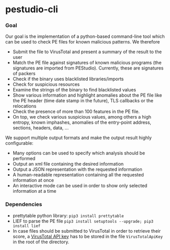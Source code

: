 # pestudio-cli

### Goal
Our goal is the implementation of a python-based command-line tool which can be used to check PE files for known malicious patterns. We therefore
* Submit the file to VirusTotal and present a summary of the result to the user
* Match the PE file against signatures of known malicious programs (the signatures are imported from PEStudio). Currently, these are signatures of packers
* Check if the binary uses blacklisted libraries/imports
* Check for suspicious resources
* Examine the strings of the binary to find blacklisted values
* Show various information and highlight anomalies about the PE file like the PE header (time date stamp in the future), TLS callbacks or the relocations
* Check the presence of more than 100 features in the PE file.
* On top, we check various suspicious values, among others a high entropy, known imphashes, anomalies of the entry-point address, sections, headers, data, ...

We support multiple output formats and make the output result highly configurable:
* Many options can be used to specify which analysis should be performed
* Output an xml file containing the desired information
* Output a JSON representation with the requested information
* A human-readable representation containing all the requested information at once
* An interactive mode can be used in order to show only selected information at a time

### Dependencies
* prettytable python library: `pip3 install prettytable`
* LIEF to parse the PE file `pip3 install setuptools --upgrade; pip3 install lief`
* In case files should be submitted to VirusTotal in order to retrieve their score, a [VirusTotal API key](https://www.virustotal.com/en/documentation/public-api/#getting-started) has to be stored in the file `VirusTotalApiKey` in the root of the directory.
